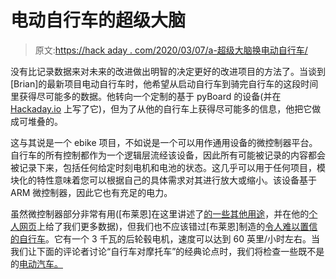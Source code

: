 # 电动自行车的超级大脑

> 原文:[https://hack aday . com/2020/03/07/a-超级大脑换电动自行车/](https://hackaday.com/2020/03/07/a-super-brain-for-an-e-bike/)

没有比记录数据来对未来的改进做出明智的决定更好的改进项目的方法了。当谈到[Brian]的最新项目电动自行车时，他希望从启动自行车到骑完自行车的这段时间里获得尽可能多的数据。他转向一个定制的基于 pyBoard 的设备(并在 [Hackaday.io](https://hackaday.io/project/170088-pyec-a-pyboard-compatible-e-bike) 上写了它)，但为了从他的自行车上获得尽可能多的信息，他把它做成可堆叠的。

这与其说是一个 ebike 项目，不如说是一个可以用作通用设备的微控制器平台。自行车的所有控制都作为一个逻辑层流经该设备，因此所有可能被记录的内容都会被记录下来，包括任何给定时刻电机和电池的状态。这几乎可以用于任何项目，模块化的特性意味着您可以根据自己的具体需求对其进行放大或缩小。该设备基于 ARM 微控制器，因此它也有充足的电力。

虽然微控制器部分非常有用([布莱恩]在这里讲述了[的一些其他用途](https://forum.micropython.org/viewtopic.php?f=5&t=7828)，并在他的[个人网页](http://makestuff4.fun/2020/02/09/pyec/)上给了我们更多数据)，但我们也不应该错过[布莱恩]制造的[令人难以置信的自行车](https://www.youtube.com/watch?v=m_7QcT4yk7M)。它有一个 3 千瓦的后轮毂电机，速度可以达到 60 英里/小时左右。当我们让下面的评论者讨论“自行车对摩托车”的经典论点时，我们将检查一些既不是的[电动汽车。](https://hackaday.com/2017/09/15/sparky-the-electric-boat/)